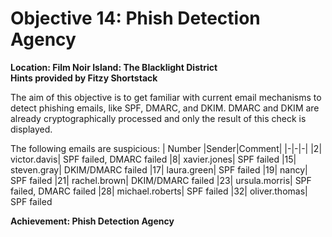 # Objective 14: Phish Detection Agency
**Location: Film Noir Island: The Blacklight District**  
**Hints provided by Fitzy Shortstack**

The aim of this objective is to get familiar with current email mechanisms to detect phishing emails, like SPF, DMARC, and DKIM.
DMARC and DKIM are already cryptographically processed and only the result of this check is displayed.

The following emails are suspicious:
| Number |Sender|Comment|
|-|-|-|
 |2| victor.davis| SPF failed, DMARC failed
 |8| xavier.jones| SPF failed
 |15| steven.gray| DKIM/DMARC failed
 |17| laura.green| SPF failed
 |19| nancy| SPF failed
 |21| rachel.brown| DKIM/DMARC failed
 |23| ursula.morris| SPF failed, DMARC failed
 |28| michael.roberts| SPF failed
 |32| oliver.thomas| SPF failed

**Achievement: Phish Detection Agency**
<!--stackedit_data:
eyJoaXN0b3J5IjpbMTU5MDE0MDUwMiwxODUwMjUxMzUzLC0yMD
EwMTkyNjNdfQ==
-->